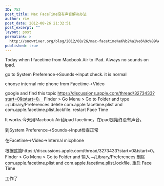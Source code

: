 ```yaml
---
ID: 752
post_title: Mac FaceTime没有声音解决办法
author: riv
post_date: 2012-08-26 21:32:51
post_excerpt: ""
layout: post
permalink: >
  http://snowriver.org/blog/2012/08/26/mac-facetime%e6%b2%a1%e6%9c%89%e5%a3%b0%e9%9f%b3%e8%a7%a3%e5%86%b3%e5%8a%9e%e6%b3%95/
published: true
---
```

<!--:en-->Today when I facetime from Macbook Air to iPad. Always no sounds on ipad.

go to System Preference->Sounds->Input check. it is normal

choose internal mic phone from Facetime->Video

google and find this topic https://discussions.apple.com/thread/3273433?start=0&tstart=0。
Finder > Go Menu > Go to Folder and type ~/Library/Preferences
delete com.apple.facetime.plist and com.apple.facetime.plist.lockfile.
restart Face Time

It works.<!--:--><!--:zh-->今天用Macbook Air给ipad facetime。在ipad是始终没有声音。

到System Preference->Sounds->Input检查正常

在Facetime->Video->Internal micphone

根据这篇https://discussions.apple.com/thread/3273433?start=0&tstart=0。
Finder > Go Menu > Go to Folder and 输入 ~/Library/Preferences
删除com.apple.facetime.plist and com.apple.facetime.plist.lockfile.
重启 Face Time

工作了<!--:-->